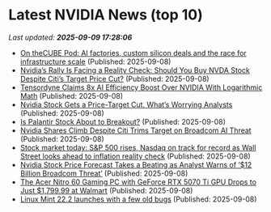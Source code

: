 # Latest NVIDIA News (top 10)
_Last updated: **2025-09-09 17:28:06**_

- [On theCUBE Pod: AI factories, custom silicon deals and the race for infrastructure scale](https://siliconangle.com/2025/09/08/ai-factories-custom-silicon-deals-race-infrastructure-scale-thecubepod/) (Published: 2025-09-08)
- [Nvidia’s Rally Is Facing a Reality Check: Should You Buy NVDA Stock Despite Citi’s Target Price Cut?](https://www.barchart.com/story/news/34671143/nvidias-rally-is-facing-a-reality-check-should-you-buy-nvda-stock-despite-citis-target-price-cut) (Published: 2025-09-08)
- [Tensordyne Claims 8x AI Efficiency Boost Over NVIDIA With Logarithmic Math](https://hothardware.com/news/tensordyne-logarithmic-math-ai) (Published: 2025-09-08)
- [Nvidia Stock Gets a Price-Target Cut. What’s Worrying Analysts](https://biztoc.com/x/89544dffc5a3d1b1) (Published: 2025-09-08)
- [Is Palantir Stock About to Breakout?](https://finance.yahoo.com/news/palantir-stock-breakout-170900343.html) (Published: 2025-09-08)
- [Nvidia Shares Climb Despite Citi Trims Target on Broadcom AI Threat](https://consent.yahoo.com/v2/collectConsent?sessionId=1_cc-session_0fcb531b-35e5-48d3-8e72-26c1247fedba) (Published: 2025-09-08)
- [Stock market today: S&P 500 rises, Nasdaq on track for record as Wall Street looks ahead to inflation reality check](https://finance.yahoo.com/news/live/stock-market-today-sp-500-rises-nasdaq-on-track-for-record-as-wall-street-looks-ahead-to-inflation-reality-check-170830778.html) (Published: 2025-09-08)
- [Nvidia Stock Price Forecast Takes a Beating as Analyst Warns of ‘$12 Billion Broadcom Threat’](https://biztoc.com/x/a266f81a3d1af9b7) (Published: 2025-09-08)
- [The Acer Nitro 60 Gaming PC with GeForce RTX 5070 Ti GPU Drops to Just $1,799.99 at Walmart](https://www.ign.com/articles/acer-nitro-60-gaming-pc-rtx-5070-ti-gaming-pc-deal) (Published: 2025-09-08)
- [Linux Mint 22.2 launches with a few old bugs](https://www.notebookcheck.net/Linux-Mint-22-2-launches-with-a-few-old-bugs.1108587.0.html) (Published: 2025-09-08)
